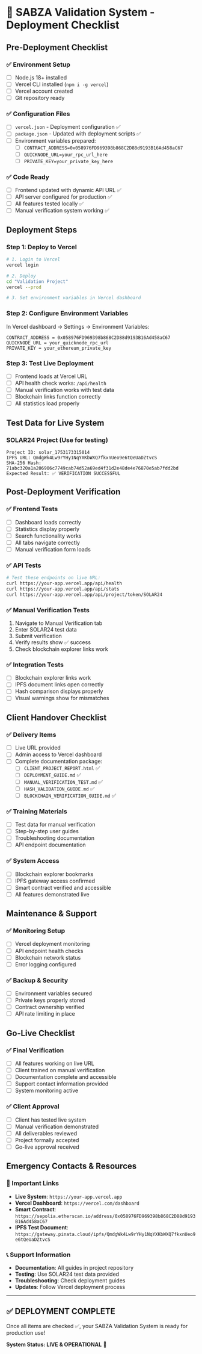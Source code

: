 # 🚀 SABZA Validation System - Deployment Checklist

## Pre-Deployment Checklist

### ✅ Environment Setup
- [ ] Node.js 18+ installed
- [ ] Vercel CLI installed (`npm i -g vercel`)
- [ ] Vercel account created
- [ ] Git repository ready

### ✅ Configuration Files
- [ ] `vercel.json` - Deployment configuration ✅
- [ ] `package.json` - Updated with deployment scripts ✅  
- [ ] Environment variables prepared:
  - [ ] `CONTRACT_ADDRESS=0x058976FD969398b868C2D88d9193B16Ad458aC67`
  - [ ] `QUICKNODE_URL=your_rpc_url_here`
  - [ ] `PRIVATE_KEY=your_private_key_here`

### ✅ Code Ready
- [ ] Frontend updated with dynamic API URL ✅
- [ ] API server configured for production ✅
- [ ] All features tested locally ✅
- [ ] Manual verification system working ✅

## Deployment Steps

### Step 1: Deploy to Vercel
```bash
# 1. Login to Vercel
vercel login

# 2. Deploy
cd "Validation Project"
vercel --prod

# 3. Set environment variables in Vercel dashboard
```

### Step 2: Configure Environment Variables
In Vercel dashboard → Settings → Environment Variables:
```
CONTRACT_ADDRESS = 0x058976FD969398b868C2D88d9193B16Ad458aC67
QUICKNODE_URL = your_quicknode_rpc_url
PRIVATE_KEY = your_ethereum_private_key
```

### Step 3: Test Live Deployment
- [ ] Frontend loads at Vercel URL
- [ ] API health check works: `/api/health`
- [ ] Manual verification works with test data
- [ ] Blockchain links function correctly
- [ ] All statistics load properly

## Test Data for Live System

### SOLAR24 Project (Use for testing)
```
Project ID: solar_1753173315014
IPFS URL: QmdgWk4Lw9rYHy1NqYXKbWXQ7fkxnUeo9e6tQeUaDZtvcS
SHA-256 Hash: 71abc320a1a206906c7749cab74d52a69ed4f31d2e48de4e76870e5ab7fdd2bd
Expected Result: ✅ VERIFICATION SUCCESSFUL
```

## Post-Deployment Verification

### ✅ Frontend Tests
- [ ] Dashboard loads correctly
- [ ] Statistics display properly
- [ ] Search functionality works
- [ ] All tabs navigate correctly
- [ ] Manual verification form loads

### ✅ API Tests
```bash
# Test these endpoints on live URL:
curl https://your-app.vercel.app/api/health
curl https://your-app.vercel.app/api/stats
curl https://your-app.vercel.app/api/project/token/SOLAR24
```

### ✅ Manual Verification Tests
1. Navigate to Manual Verification tab
2. Enter SOLAR24 test data
3. Submit verification
4. Verify results show ✅ success
5. Check blockchain explorer links work

### ✅ Integration Tests  
- [ ] Blockchain explorer links work
- [ ] IPFS document links open correctly
- [ ] Hash comparison displays properly
- [ ] Visual warnings show for mismatches

## Client Handover Checklist

### ✅ Delivery Items
- [ ] Live URL provided
- [ ] Admin access to Vercel dashboard
- [ ] Complete documentation package:
  - [ ] `CLIENT_PROJECT_REPORT.html` ✅
  - [ ] `DEPLOYMENT_GUIDE.md` ✅
  - [ ] `MANUAL_VERIFICATION_TEST.md` ✅
  - [ ] `HASH_VALIDATION_GUIDE.md` ✅
  - [ ] `BLOCKCHAIN_VERIFICATION_GUIDE.md` ✅

### ✅ Training Materials
- [ ] Test data for manual verification
- [ ] Step-by-step user guides
- [ ] Troubleshooting documentation
- [ ] API endpoint documentation

### ✅ System Access
- [ ] Blockchain explorer bookmarks
- [ ] IPFS gateway access confirmed
- [ ] Smart contract verified and accessible
- [ ] All features demonstrated live

## Maintenance & Support

### ✅ Monitoring Setup
- [ ] Vercel deployment monitoring
- [ ] API endpoint health checks
- [ ] Blockchain network status
- [ ] Error logging configured

### ✅ Backup & Security
- [ ] Environment variables secured
- [ ] Private keys properly stored
- [ ] Contract ownership verified
- [ ] API rate limiting in place

## Go-Live Checklist

### ✅ Final Verification
- [ ] All features working on live URL
- [ ] Client trained on manual verification
- [ ] Documentation complete and accessible
- [ ] Support contact information provided
- [ ] System monitoring active

### ✅ Client Approval
- [ ] Client has tested live system
- [ ] Manual verification demonstrated
- [ ] All deliverables reviewed
- [ ] Project formally accepted
- [ ] Go-live approval received

## Emergency Contacts & Resources

### 🔗 Important Links
- **Live System**: `https://your-app.vercel.app`
- **Vercel Dashboard**: `https://vercel.com/dashboard`
- **Smart Contract**: `https://sepolia.etherscan.io/address/0x058976FD969398b868C2D88d9193B16Ad458aC67`
- **IPFS Test Document**: `https://gateway.pinata.cloud/ipfs/QmdgWk4Lw9rYHy1NqYXKbWXQ7fkxnUeo9e6tQeUaDZtvcS`

### 📞 Support Information
- **Documentation**: All guides in project repository
- **Testing**: Use SOLAR24 test data provided
- **Troubleshooting**: Check deployment guides
- **Updates**: Follow Vercel deployment process

---

## ✅ DEPLOYMENT COMPLETE

Once all items are checked ✅, your SABZA Validation System is ready for production use!

**System Status: LIVE & OPERATIONAL** 🎉 